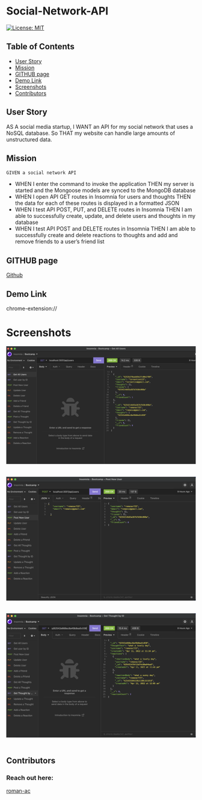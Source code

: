 
# Social-Network-API

[![License: MIT](https://img.shields.io/badge/License-MIT-yellow.svg)](https://opensource.org/licenses/MIT)

## Table of Contents
  * [User Story](#user-story)
  * [Mission](#mission)
  * [GITHUB page](#github-page)
  * [Demo Link](#demo-link)
  * [Screenshots](#screenshots)
  * [Contributors](#contributors)

## User Story

AS A social media startup, I WANT an API for my social network that uses a NoSQL database. So THAT my website can handle large amounts of unstructured data.
    

## Mission

    GIVEN a social network API

* WHEN I enter the command to invoke the application
    THEN my server is started and the Mongoose models are synced to the MongoDB database
* WHEN I open API GET routes in Insomnia for users and thoughts
    THEN the data for each of these routes is displayed in a formatted JSON
* WHEN I test API POST, PUT, and DELETE routes in Insomnia
  THEN I am able to successfully create, update, and delete users and thoughts in my database
* WHEN I test API POST and DELETE routes in Insomnia
  THEN I am able to successfully create and delete reactions to thoughts and add and remove friends to a user’s friend list


## GITHUB page

[Github](https://github.com/roman-ac/social-network-api-by-roman-ac)

## Demo Link

chrome-extension://

# Screenshots

![screenshot](./assets/screenshot.png)
<br /> 
<br /> 

![screenshot](./assets/screenshot1.png)
<br /> 
<br /> 

![screenshot](./assets/screenshot2.png)
<br /> 
<br /> 

## Contributors
  ### Reach out here: 
  [roman-ac](https://github.com/roman-ac)